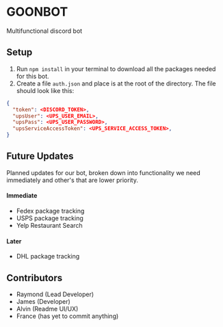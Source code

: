 # GOONBOT
Multifunctional discord bot


## Setup
1. Run `npm install` in your terminal to download all the packages needed for this bot.
2. Create a file `auth.json` and place is at the root of the directory. The file should look like this:
```json
{
  "token": <DISCORD_TOKEN>,
  "upsUser": <UPS_USER_EMAIL>,
  "upsPass": <UPS_USER_PASSWORD>,
  "upsServiceAccessToken": <UPS_SERVICE_ACCESS_TOKEN>,
}
```

## Future Updates
Planned updates for our bot, broken down into functionality we need immediately and other's that are lower priority.
#### Immediate
- Fedex package tracking
- USPS package tracking
- Yelp Restaurant Search
#### Later
- DHL package tracking

## Contributors
- Raymond (Lead Developer)
- James (Developer)
- Alvin (Readme UI/UX)
- France (has yet to commit anything)
